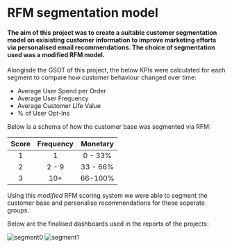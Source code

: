 # RFM segmentation model #
#### The aim of this project was to create a suitable customer segmentation model on exisisting customer information to improve marketing efforts via personalised email recommendations. The choice of segmentation used was a modified RFM model. ####

Alongisde the GSOT of this project, the below KPIs were calculated for each segment to compare how customer behaviour changed over time:
* Average User Spend per Order
* Average User Frequency
* Average Customer Life Value
* % of User Opt-Ins

Below is a schema of how the customer base was segmented via RFM:

Score | Frequency | Monetary
:---: | :-------: | :------:
  1   |     1     | 0 - 33%
  2   | 2 - 9     | 33 - 66%
  3   | 10+       | 66-100%


Using this *modified* RFM scoring system we were able to segment the customer base and personalise recommendations for these seperate groups.

Below are the finalised dashboards used in the reports of the projects:

![segment0](https://github.com/marofrahman/RFM-segmentation-model/assets/134495772/372a319c-b351-4024-b4e3-916a388793cb)
![segment1](https://github.com/marofrahman/RFM-segmentation-model/assets/134495772/5553129c-ec2e-4fcb-b51d-5795a895cae3)
